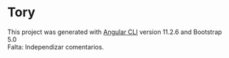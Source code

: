 # Tory

This project was generated with [Angular CLI](https://github.com/angular/angular-cli) version 11.2.6 and Bootstrap 5.0
<br>
Falta: Independizar comentarios.

